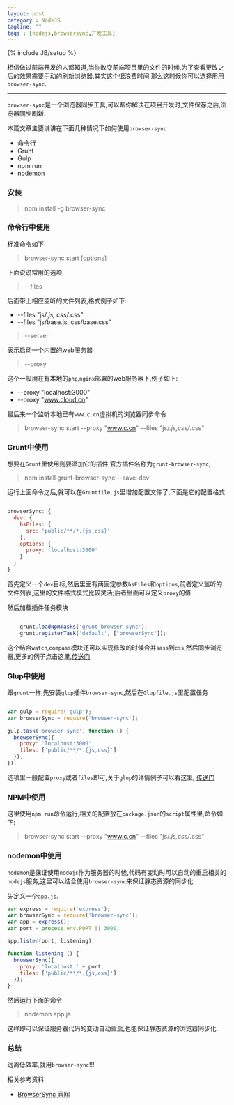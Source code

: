 ```yaml
---
layout: post
category : NodeJS
tagline: ""
tags : [nodejs,browsersync,开发工具]
---
```

{% include JB/setup %}

相信做过前端开发的人都知道,当你改变前端项目里的文件的时候,为了查看更改之后的效果需要手动的刷新浏览器,其实这个很浪费时间,那么这时候你可以选择用用`browser-sync`.

---

`browser-sync`是一个浏览器同步工具,可以帮你解决在项目开发时,文件保存之后,浏览器同步刷新.

本篇文章主要讲讲在下面几种情况下如何使用`browser-sync`

* 命令行
* Grunt   
* Gulp    
* npm run
* nodemon

### 安装

> npm install -g browser-sync

### 命令行中使用

标准命令如下

> browser-sync start [options]

下面说说常用的选项

>  --files 

后面带上相应监听的文件列表,格式例子如下:

* --files "js/*.js, css/*.css"
* --files "js/base.js, css/base.css"

> --server

表示启动一个内置的web服务器

> --proxy

这个一般用在有本地的`php`,`nginx`部署的web服务器下,例子如下:

* --proxy "localhost:3000"
* --proxy "www.cloud.cn"

最后来一个监听本地已有`www.c.cn`虚拟机的浏览器同步命令

> browser-sync start --proxy "www.c.cn" --files "js/*.js,css/*.css"

### Grunt中使用

想要在`Grunt`里使用则要添加它的插件,官方插件名称为`grunt-browser-sync`,

> npm install grunt-browser-sync --save-dev

运行上面命令之后,就可以在`Gruntfile.js`里增加配置文件了,下面是它的配置格式

```js

browserSync: {
  dev: {
    bsFiles: {
      src: 'public/**/*.{js,css}'
    },
    options: {
      proxy: 'localhost:3000'
    }
  }
}

```
首先定义一个`dev`目标,然后里面有两固定参数`bsFiles`和`options`,前者定义监听的文件列表,这里的文件格式模式比较灵活;后者里面可以定义`proxy`的值.

然后加载插件任务模块

```js

	grunt.loadNpmTasks('grunt-browser-sync');
	grunt.registerTask('default', ["browserSync"]);

```

这个结合`watch`,`compass`模块还可以实现修改的时候合并`sass`到`css`,然后同步浏览器,更多的例子点击这里,<a href="http://www.browsersync.io/docs/grunt/" target="_blank">传送门</a>

### Glup中使用

跟`grunt`一样,先安装`glup`插件`browser-sync`,然后在`Glupfile.js`里配置任务

```js

var gulp = require('gulp');
var browserSync = require('browser-sync');

gulp.task('browser-sync', function () {
  browserSync({
    proxy: 'localhost:3000',
    files: ['public/**/*.{js,css}']
  });
});

```

选项里一般配置`proxy`或者`files`即可,关于`glup`的详情例子可以看这里, <a href="http://www.browsersync.io/docs/gulp/" target="_blank">传送门</a>

### NPM中使用

这里使用`npm run`命令运行,相关的配置放在`package.json`的`script`属性里,命令如下:

>  browser-sync start --proxy "www.c.cn" --files "js/*.js,css/*.css"

### nodemon中使用

`nodemon`是保证使用`nodejs`作为服务器的时候,代码有变动时可以自动的重启相关的`nodejs`服务,这里可以结合使用`browser-sync`来保证静态资源的同步化

先定义一个`app.js`.

```js
var express = require('express');
var browserSync = require('browser-sync');
var app = express();
var port = process.env.PORT || 3000;

app.listen(port, listening);

function listening () {
  browserSync({
    proxy: 'localhost:' + port,
    files: ['public/**/*.{js,css}']
  });
}

```

然后运行下面的命令

> nodemon app.js

这样即可以保证服务器代码的变动自动重启,也能保证静态资源的浏览器同步化.

### 总结

远离低效率,就用`browser-sync`!!!

相关参考资料

* <a href="http://www.browsersync.io/">BrowserSync 官网</a>














